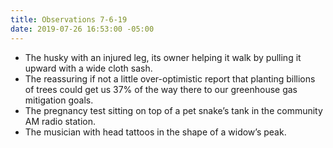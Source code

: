 ```yaml
---
title: Observations 7-6-19
date: 2019-07-26 16:53:00 -05:00
---
```


- The husky with an injured leg, its owner helping it walk by pulling it upward with a wide cloth sash.
- The reassuring if not a little over-optimistic report that planting billions of trees could get us 37% of the way there to our greenhouse gas mitigation goals.
- The pregnancy test sitting on top of a pet snake’s tank in the community AM radio station.
- The musician with head tattoos in the shape of a widow’s peak.
